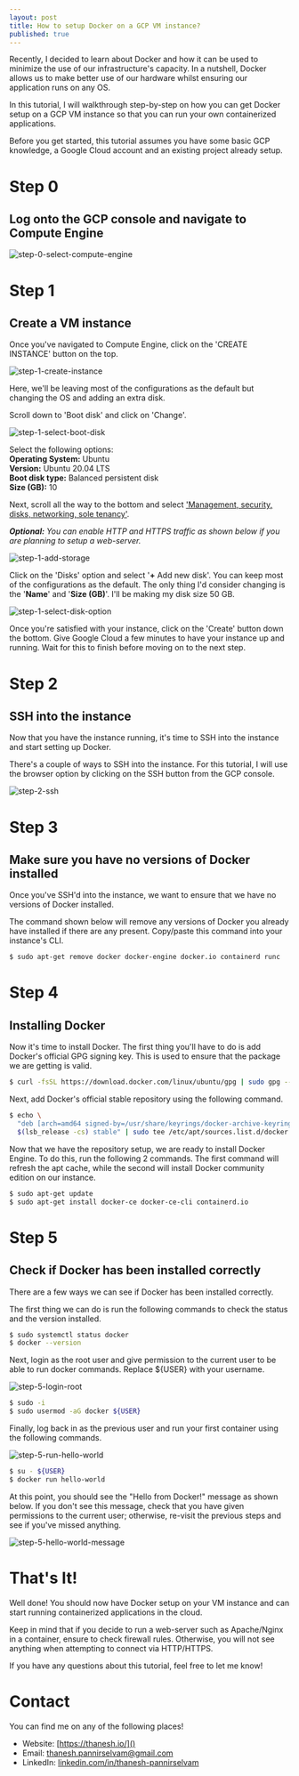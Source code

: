 ```yaml
---
layout: post
title: How to setup Docker on a GCP VM instance?
published: true
---
```


Recently, I decided to learn about Docker and how it can be used to minimize the use of our infrastructure's capacity. In a nutshell, Docker allows us to make better use of our hardware whilst ensuring our application runs on any OS.

In this tutorial, I will walkthrough step-by-step on how you can get Docker setup on a GCP VM instance so that you can run your own containerized applications.

Before you get started, this tutorial assumes you have some basic GCP knowledge, a Google Cloud account and an existing project already setup.

# Step 0

## Log onto the GCP console and navigate to Compute Engine

![step-0-select-compute-engine](../images/docker_on_GCP/step-0-select-compute-engine.png)

# Step 1

## Create a VM instance

Once you've navigated to Compute Engine, click on the 'CREATE INSTANCE' button on the top.

![step-1-create-instance](../images/docker_on_GCP/step-1-create-instance.png)

Here, we'll be leaving most of the configurations as the default but changing the OS and adding an extra disk.

Scroll down to 'Boot disk' and click on 'Change'.

![step-1-select-boot-disk](../images/docker_on_GCP/step-1-select-boot-disk.png)

Select the following options: <br>
**Operating System:** Ubuntu <br>
**Version:** Ubuntu 20.04 LTS <br>
**Boot disk type:** Balanced persistent disk <br>
**Size (GB):** 10

Next, scroll all the way to the bottom and select <u>'Management, security, disks, networking, sole tenancy'</u>.

***Optional:** You can enable HTTP and HTTPS traffic as shown below if you are planning to setup a web-server.*

![step-1-add-storage](../images/docker_on_GCP/step-1-add-storage.png)

Click on the 'Disks' option and select '**+** Add new disk'. You can keep most of the configurations as the default. The only thing I'd consider changing is the '**Name**' and '**Size (GB)**'. I'll be making my disk size 50 GB.

![step-1-select-disk-option](../images/docker_on_GCP/step-1-select-disk-option.png)

Once you're satisfied with your instance, click on the 'Create' button down the bottom. Give Google Cloud a few minutes to have your instance up and running. Wait for this to finish before moving on to the next step.

# Step 2

## SSH into the instance

Now that you have the instance running, it's time to SSH into the instance and start setting up Docker.

There's a couple of ways to SSH into the instance. For this tutorial, I will use the browser option by clicking on the SSH button from the GCP console.

![step-2-ssh](../images/docker_on_GCP/step-2-ssh.png)

# Step 3

## Make sure you have no versions of Docker installed

Once you've SSH'd into the instance, we want to ensure that we have no versions of Docker installed.

The command shown below will remove any versions of Docker you already have installed if there are any present. Copy/paste this command into your instance's CLI.

```bash
$ sudo apt-get remove docker docker-engine docker.io containerd runc
```

# Step 4

## Installing Docker

Now it's time to install Docker. The first thing you'll have to do is add Docker's official GPG signing key. This is used to ensure that the package we are getting is valid.

```bash
$ curl -fsSL https://download.docker.com/linux/ubuntu/gpg | sudo gpg --dearmor -o /usr/share/keyrings/docker-archive-keyring.gpg
```
Next, add Docker's official stable repository using the following command.

```bash
$ echo \
  "deb [arch=amd64 signed-by=/usr/share/keyrings/docker-archive-keyring.gpg] https://download.docker.com/linux/ubuntu \
  $(lsb_release -cs) stable" | sudo tee /etc/apt/sources.list.d/docker.list > /dev/null
```

Now that we have the repository setup, we are ready to install Docker Engine. To do this, run the following 2 commands. The first command will refresh the apt cache, while the second will install Docker community edition on our instance.

```bash
$ sudo apt-get update
$ sudo apt-get install docker-ce docker-ce-cli containerd.io
```

# Step 5

## Check if Docker has been installed correctly

There are a few ways we can see if Docker has been installed correctly. 

The first thing we can do is run the following commands to check the status and the version installed.

```bash
$ sudo systemctl status docker
$ docker --version
```

Next, login as the root user and give permission to the current user to be able to run docker commands. Replace ${USER} with your username.

![step-5-login-root](../images/docker_on_GCP/step-5-login-root.png)

```bash
$ sudo -i
$ sudo usermod -aG docker ${USER}
```

Finally, log back in as the previous user and run your first container using the following commands.

![step-5-run-hello-world](../images/docker_on_GCP/step-5-run-hello-world.png)

```bash
$ su - ${USER}
$ docker run hello-world
```

At this point, you should see the "Hello from Docker!" message as shown below. If you don't see this message, check that you have given permissions to the current user; otherwise, re-visit the previous steps and see if you've missed anything.

![step-5-hello-world-message](../images/docker_on_GCP/step-5-hello-world-message.png)

# That's It!

Well done! You should now have Docker setup on your VM instance and can start running containerized applications in the cloud. 

Keep in mind that if you decide to run a web-server such as Apache/Nginx in a container, ensure to check firewall rules. Otherwise, you will not see anything when attempting to connect via HTTP/HTTPS.

If you have any questions about this tutorial, feel free to let me know!

# Contact

You can find me on any of the following places!
- Website: [https://thanesh.io/]()
- Email: [thanesh.pannirselvam@gmail.com]()
- LinkedIn: [linkedin.com/in/thanesh-pannirselvam](https://linkedin.com/in/thanesh-pannirselvam)


